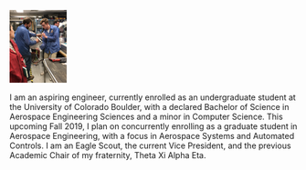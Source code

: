 <img src="/_images/rocket.jpeg" alt="chase"
	width="100" height="128" align=”left”/>

I am an aspiring engineer, currently enrolled as an undergraduate student at the University of Colorado Boulder, with a declared Bachelor of Science in Aerospace Engineering Sciences and a minor in Computer Science. This upcoming Fall 2019, I plan on concurrently enrolling as a graduate student in Aerospace Engineering, with a focus in Aerospace Systems and Automated Controls. I am an Eagle Scout, the current Vice President, and the previous Academic Chair of my fraternity, Theta Xi Alpha Eta.

<!---
[Link to a document](biographical.md)
## Welcome to GitHub Pages

You can use the [editor on GitHub](https://github.com/chasepuskar/chasepuskar.github.io/edit/master/index.md) to maintain and preview the content for your website in Markdown files.

Whenever you commit to this repository, GitHub Pages will run [Jekyll](https://jekyllrb.com/) to rebuild the pages in your site, from the content in your Markdown files.

### Markdown

Markdown is a lightweight and easy-to-use syntax for styling your writing. It includes conventions for

```markdown
Syntax highlighted code block

# Header 1
## Header 2
### Header 3

- Bulleted
- List

1. Numbered
2. List

**Bold** and _Italic_ and `Code` text

[Link](url) and ![Image](src)
```

For more details see [GitHub Flavored Markdown](https://guides.github.com/features/mastering-markdown/).

### Support or Contact

Having trouble with Pages? Check out our [documentation](https://help.github.com/categories/github-pages-basics/) or [contact support](https://github.com/contact) and we’ll help you sort it out.
-->
